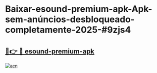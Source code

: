 # Baixar-esound-premium-apk-Apk-sem-anúncios-desbloqueado-completamente-2025-#9zjs4

# <h2><a href="https://ainizakaria.my?title=esound-premium-apk&ref=24M">🔗👉 🔴 esound-premium-apk</a></h2>

[![acn](https://github.com/user-attachments/assets/0f9c940e-d8b0-45ae-aac7-cd30a18b3e1c)](https://ainizakaria.my?title=esound-premium-apk&ref=24M)

